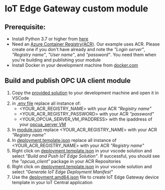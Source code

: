 # IoT Edge Gateway custom module

## Prerequisite:
- Install Python 3.7 or higher from [here](https://www.python.org/downloads/)
- Need an [Azure Container Registry(ACR)](https://portal.azure.com/#create/Microsoft.ContainerRegistry). Our example uses ACR. Please create one if you don't have already and note the _"Login server"_, _"Registry name"_, _"User name"_, and _"password"_. You need them when you're building and publishing your module
- Install Docker in your development machine from [docker.com](https://www.docker.com/products/docker-desktop)

## Build and publish OPC UA client module
1. Copy the [provided solution](https://github.com/iot-for-all/iotc-opcua-iotedge-gateway/tree/main/edge-gateway-modules/opcua-client) to your development machine and open it in VSCode
2. in [.env file](https://github.com/iot-for-all/iotc-opcua-iotedge-gateway/blob/main/edge-gateway-modules/opcua-client/.env#L2-L4) replace all instance of:
    - <YOUR_ACR_REGISTRY_NAME> with your ACR _"Registry name"_
    - <YOUR_ACR_REGISTRY_PASSWORD> with your ACR _"password"_
    - <YOUR_OPCUA_SERVER_VM_IPADDRESS> with the ipaddress of your [opcua_server VM](https://github.com/iot-for-all/iotc-opcua-iotedge-gateway/tree/main/opcua-server-sim/README.md/#L57)
3. In [module.json](https://github.com/iot-for-all/iotc-opcua-iotedge-gateway/blob/main/edge-gateway-modules/opcua-client/modules/opcua_client/module.json#L5) replace <YOUR_ACR_REGISTRY_NAME> with your ACR _"Registry name"_
4. In [deployment.template.json](https://github.com/iot-for-all/iotc-opcua-iotedge-gateway/blob/main/edge-gateway-modules/opcua-client/deployment.template.json#L13-L16) replace all instance of <YOUR_ACR_REGISTRY_NAME> with your ACR _"Registry name"_ 
5. Right click on [deployment.template.json](https://github.com/iot-for-all/iotc-opcua-iotedge-gateway/blob/main/edge-gateway-modules/opcua-client/deployment.template.json) in your vscode solution and select _"Build and Push IoT Edge Solution"_. If successful, you should see the _"opcua_client"_ package in your ACR Repositories
6. Right click on [deployment.template.json](https://github.com/iot-for-all/iotc-opcua-iotedge-gateway/blob/main/edge-gateway-modules/opcua-client/deployment.template.json) in your vscode solution and select _"Generate IoT Edge Deployment Manifest"_
7. Use the [deployment.amd64.json](https://github.com/iot-for-all/iotc-opcua-iotedge-gateway/blob/main/edge-gateway-modules/opcua-client/config/deployment.amd64.json) file to create IoT Edge Gateway device template in your IoT Central application




